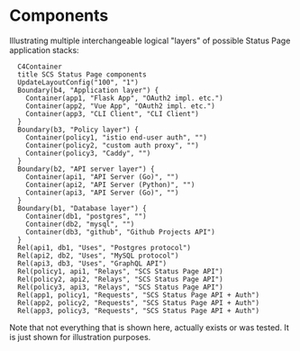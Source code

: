 # Components

Illustrating multiple interchangeable logical "layers" of possible Status Page application stacks:

```mermaid
  C4Container
  title SCS Status Page components
  UpdateLayoutConfig("100", "1")
  Boundary(b4, "Application layer") {
    Container(app1, "Flask App", "OAuth2 impl. etc.")
    Container(app2, "Vue App", "OAuth2 impl. etc.")
    Container(app3, "CLI Client", "CLI Client")
  }
  Boundary(b3, "Policy layer") {
    Container(policy1, "istio end-user auth", "")
    Container(policy2, "custom auth proxy", "")
    Container(policy3, "Caddy", "")
  }
  Boundary(b2, "API server layer") {
    Container(api1, "API Server (Go)", "")
    Container(api2, "API Server (Python)", "")
    Container(api3, "API Server (Go)", "")
  }
  Boundary(b1, "Database layer") {
    Container(db1, "postgres", "")
    Container(db2, "mysql", "")
    Container(db3, "github", "Github Projects API")
  }
  Rel(api1, db1, "Uses", "Postgres protocol")
  Rel(api2, db2, "Uses", "MySQL protocol")
  Rel(api3, db3, "Uses", "GraphQL API")
  Rel(policy1, api1, "Relays", "SCS Status Page API")
  Rel(policy2, api2, "Relays", "SCS Status Page API")
  Rel(policy3, api3, "Relays", "SCS Status Page API")
  Rel(app1, policy1, "Requests", "SCS Status Page API + Auth")
  Rel(app2, policy2, "Requests", "SCS Status Page API + Auth")
  Rel(app3, policy3, "Requests", "SCS Status Page API + Auth")
```

Note that not everything that is shown here, actually exists or was tested. It is just shown for illustration purposes.
